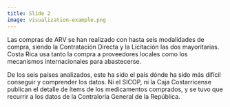 ```yaml
---
title: Slide 2
image: visualization-example.png
---
```


Las compras de ARV se han realizado con hasta seis modalidades de compra, siendo la Contratación Directa y la Licitación las dos mayoritarias. Costa Rica usa tanto la compra a proveedores locales como los mecanismos internacionales para abastecerse. 

De los seis países analizados, este ha sido el país dónde ha sido más difícil conseguir y comprender los datos. Ni el SICOP, ni la Caja Costarricense publican el detalle de ítems de los medicamentos comprados, y se tuvo que recurrir a los datos de la Contraloría General de la República. 
